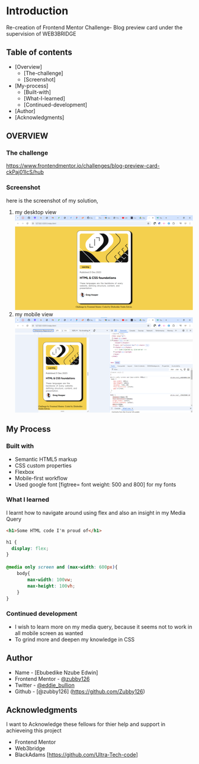 # Introduction

Re-creation of Frontend Mentor Challenge- Blog preview card under the supervision of WEB3BRIDGE

## Table of contents

- [Overview]
  - [The-challenge]
  - [Screenshot]
- [My-process]
  - [Built-with]
  - [What-I-learned]
  - [Continued-development]
- [Author]
- [Acknowledgments]


## OVERVIEW 

### The challenge
https://www.frontendmentor.io/challenges/blog-preview-card-ckPaj01IcS/hub

### Screenshot
here is the screenshot of my solution, 
1. my desktop view ![Desktop preview](assets/desktop-view.png)
2. my mobile view ![Mobile Preview](assets/mobile-view.png)

## My Process

### Built with
- Semantic HTML5 markup
- CSS custom properties
- Flexbox
- Mobile-first workflow
- Used google font [figtree= font weight: 500 and 800] for my fonts

### What I learned
I learnt how to navigate around using flex and also an insight in my Media Query
```html
<h1>Some HTML code I'm proud of</h1>
```
```css
h1 {
  display: flex;
}

@media only screen and (max-width: 600px){
    body{
        max-width: 100vw;
        max-height: 100vh;
    }
}
```


### Continued development
- I wish to learn more on my media query, because it seems not to work in all mobile screen as wanted
- To grind more and deepen my knowledge in CSS 


## Author

- Name - [Ebubedike Nzube Edwin]
- Frontend Mentor - [@zubby126](https://www.frontendmentor.io/profile/Zubby126)
- Twitter - [@eddie_bullion](https://x.com/eddie_bullion?t=hKraQ43Xwien8NG-KkUqRQ&s=08)
- Github - [@zubby126] (https://github.com/Zubby126)


## Acknowledgments

I want to Acknowledge these fellows for thier help and support in achieveing this project

- Frontend Mentor 
- Web3bridge
- BlackAdams [https://github.com/Ultra-Tech-code]